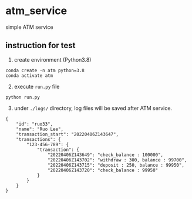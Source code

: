 # atm_service
simple ATM service

## instruction for test
1. create environment (Python3.8)
```
conda create -n atm python=3.8
conda activate atm
```
2. execute `run.py` file
```
python run.py
```
3. under `./logs/` directory, log files will be saved after ATM service.
```
{
    "id": "ruo33",
    "name": "Ruo Lee",
    "transaction_start": "20220406Z143647",
    "transactions": {
        "123-456-789": {
            "transaction": {
                "20220406Z143649": "check_balance : 100000",
                "20220406Z143702": "withdraw : 300, balance : 99700",
                "20220406Z143715": "deposit : 250, balance : 99950",
                "20220406Z143720": "check_balance : 99950"
            }
        }
    }
}
```
